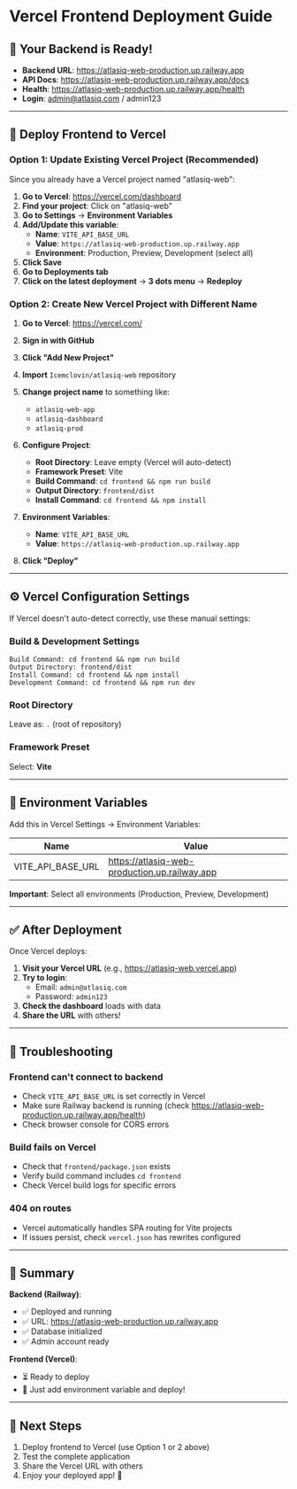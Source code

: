 # Vercel Frontend Deployment Guide

## 🎯 Your Backend is Ready!
- **Backend URL**: https://atlasiq-web-production.up.railway.app
- **API Docs**: https://atlasiq-web-production.up.railway.app/docs
- **Health**: https://atlasiq-web-production.up.railway.app/health
- **Login**: admin@atlasiq.com / admin123

---

## 🚀 Deploy Frontend to Vercel

### Option 1: Update Existing Vercel Project (Recommended)

Since you already have a Vercel project named "atlasiq-web":

1. **Go to Vercel**: https://vercel.com/dashboard
2. **Find your project**: Click on "atlasiq-web"
3. **Go to Settings** → **Environment Variables**
4. **Add/Update this variable**:
   - **Name**: `VITE_API_BASE_URL`
   - **Value**: `https://atlasiq-web-production.up.railway.app`
   - **Environment**: Production, Preview, Development (select all)
5. **Click Save**
6. **Go to Deployments tab**
7. **Click on the latest deployment** → **3 dots menu** → **Redeploy**

### Option 2: Create New Vercel Project with Different Name

1. **Go to Vercel**: https://vercel.com/
2. **Sign in with GitHub**
3. **Click "Add New Project"**
4. **Import** `Icemclovin/atlasiq-web` repository
5. **Change project name** to something like:
   - `atlasiq-web-app`
   - `atlasiq-dashboard`
   - `atlasiq-prod`
6. **Configure Project**:
   - **Root Directory**: Leave empty (Vercel will auto-detect)
   - **Framework Preset**: Vite
   - **Build Command**: `cd frontend && npm run build`
   - **Output Directory**: `frontend/dist`
   - **Install Command**: `cd frontend && npm install`

7. **Environment Variables**:
   - **Name**: `VITE_API_BASE_URL`
   - **Value**: `https://atlasiq-web-production.up.railway.app`

8. **Click "Deploy"**

---

## ⚙️ Vercel Configuration Settings

If Vercel doesn't auto-detect correctly, use these manual settings:

### Build & Development Settings
```
Build Command: cd frontend && npm run build
Output Directory: frontend/dist
Install Command: cd frontend && npm install
Development Command: cd frontend && npm run dev
```

### Root Directory
Leave as: `.` (root of repository)

### Framework Preset
Select: **Vite**

---

## 🔧 Environment Variables

Add this in Vercel Settings → Environment Variables:

| Name | Value |
|------|-------|
| VITE_API_BASE_URL | https://atlasiq-web-production.up.railway.app |

**Important**: Select all environments (Production, Preview, Development)

---

## ✅ After Deployment

Once Vercel deploys:

1. **Visit your Vercel URL** (e.g., https://atlasiq-web.vercel.app)
2. **Try to login**:
   - Email: `admin@atlasiq.com`
   - Password: `admin123`
3. **Check the dashboard** loads with data
4. **Share the URL** with others!

---

## 🐛 Troubleshooting

### Frontend can't connect to backend
- Check `VITE_API_BASE_URL` is set correctly in Vercel
- Make sure Railway backend is running (check https://atlasiq-web-production.up.railway.app/health)
- Check browser console for CORS errors

### Build fails on Vercel
- Check that `frontend/package.json` exists
- Verify build command includes `cd frontend`
- Check Vercel build logs for specific errors

### 404 on routes
- Vercel automatically handles SPA routing for Vite projects
- If issues persist, check `vercel.json` has rewrites configured

---

## 📝 Summary

**Backend (Railway)**:
- ✅ Deployed and running
- ✅ URL: https://atlasiq-web-production.up.railway.app
- ✅ Database initialized
- ✅ Admin account ready

**Frontend (Vercel)**:
- ⏳ Ready to deploy
- 🎯 Just add environment variable and deploy!

---

## 🎉 Next Steps

1. Deploy frontend to Vercel (use Option 1 or 2 above)
2. Test the complete application
3. Share the Vercel URL with others
4. Enjoy your deployed app! 🚀

